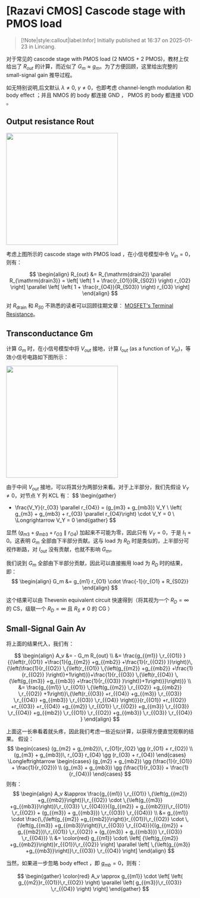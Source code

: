 # [Razavi CMOS] Cascode stage with PMOS load

> [!Note|style:callout|label:Infor]
Initially published at 16:37 on 2025-01-23 in Lincang.

对于常见的 cascode stage with PMOS load (2 NMOS + 2 PMOS)，教材上仅给出了 $R_{out}$ 的计算，而近似了 $G_m \approx g_m$。为了方便回顾，这里给出完整的 small-signal gain 推导过程。

如无特别说明,后文默认 $\lambda \ne 0,\ \gamma \ne 0$，也即考虑 channel-length modulation 和 body effect ；并且 NMOS 的 body 都连接 GND ， PMOS 的 body 都连接 VDD 。

## Output resistance Rout


<!-- <div class="center"><img src="https://imagebank-0.oss-cn-beijing.aliyuncs.com/VS-PicGo/2025-02-05-22-34-19_[Razavi CMOS] Cascode stage with PMOS load.png"/></div>
 -->

<div class="center"><img width = 300px src="https://imagebank-0.oss-cn-beijing.aliyuncs.com/VS-PicGo/2025-02-05-22-38-47_[Razavi CMOS] Cascode stage with PMOS load.png"/></div>

考虑上图所示的 cascode stage with PMOS load ，在小信号模型中令 $V_{in} = 0$，则有：

$$
\begin{align}
R_{out} 
&= R_{\mathrm{drain2}} \parallel R_{\mathrm{drain3}} 
= \left[ \left( 1 + \frac{r_{O1}}{R_{S02}} \right) r_{O2} \right] \parallel \left[ \left( 1 + \frac{r_{O4}}{R_{S03}} \right) r_{O3} \right]
\end{align}
$$

对 $R_{\mathrm{drain}}$ 和 $R_{S0}$ 不熟悉的读者可以回顾往期文章： [MOSFET's Terminal Resistance](<Blogs/Electronics/[Razavi CMOS] MOSFET's Terminal Resistance.md>)。

## Transconductance Gm

计算 $G_m$ 时，在小信号模型中将 $V_{out}$ 接地，计算 $I_{out}$ (as a function of $V_{in}$)，等效小信号电路如下图所示：

<div class="center"><img width = 300px src="https://imagebank-0.oss-cn-beijing.aliyuncs.com/VS-PicGo/2025-02-05-22-51-02_[Razavi CMOS] Cascode stage with PMOS load.png"/></div>


由于中间 $V_{out}$ 接地，可以将其分为两部分来看。对于上半部分，我们先假设 $V_{Y} \ne 0$，对节点 Y 列 KCL 有：
$$
\begin{gather}
- \frac{V_Y}{r_{O3} \parallel r_{O4}} = (g_{m3} + g_{mb3}) V_Y
\\
\left( g_{m3} + g_{mb3} + r_{O3} \parallel r_{O4}\right) \cdot V_Y = 0
\\
\Longrightarrow V_Y = 0
\end{gather}
$$

显然 $\left( g_{m3} + g_{mb3} + r_{O3} \parallel r_{O4}\right)$ 加起来不可能为零，因此只有 $V_Y = 0$，于是 $I_1 = 0$。这表明 $G_m$ 全部由下半部分贡献。这与 load 为 $R_D$ 时是类似的，上半部分可视作断路，对 $I_{out}$ 没有贡献，也就不影响 $G_m$。

我们说到 $G_m$ 全部由下半部分贡献，因此可以直接搬用 load 为 $R_D$ 时的结果，即：
$$
\begin{align}
G_m 
&= g_{m1} r_{O1} \cdot \frac{-1}{r_{O1} + R_{S02}}
\end{align}
$$

这个结果可以由 Thevenin equivalent circuit 快速得到（将其视为一个 $R_D = \infty$ 的 CS，级联一个 $R_D = \infty$ 且 $R_S \ne 0$ 的 CG ）


## Small-Signal Gain Av

将上面的结果代入，我们有：

$$
\begin{align}
A_v 
&= - G_m R_{out}
\\
&= \frac{g_{{m1}} \,r_{{O1}} }{{\left(r_{{O1}} +\frac{1}{g_{{m2}} +g_{{mb2}} +\frac{1}{r_{{O2}} }}\right)}\,{\left(\frac{1}{r_{{O2}} \,{\left(r_{{O1}} \,{\left(g_{{m2}} +g_{{mb2}} +\frac{1}{r_{{O2}} }\right)}+1\right)}}+\frac{1}{r_{{O3}} \,{\left(r_{{O4}} \,{\left(g_{{m3}} +g_{{mb3}} +\frac{1}{r_{{O3}} }\right)}+1\right)}}\right)}}
\\
&= 
\frac{g_{{m1}} \,r_{{O1}} \,{\left(g_{{m2}} \,r_{{O2}} +g_{{mb2}} \,r_{{O2}} +1\right)}\,{\left(r_{{O3}} +r_{{O4}} +g_{{m3}} \,r_{{O3}} \,r_{{O4}} +g_{{mb3}} \,r_{{O3}} \,r_{{O4}} \right)}}{r_{{O1}} +r_{{O2}} +r_{{O3}} +r_{{O4}} +g_{{m2}} \,r_{{O1}} \,r_{{O2}} +g_{{m3}} \,r_{{O3}} \,r_{{O4}} +g_{{mb2}} \,r_{{O1}} \,r_{{O2}} +g_{{mb3}} \,r_{{O3}} \,r_{{O4}} }
\end{align}
$$

上面这一长串看着就头疼，因此我们考虑一些近似计算，以获得方便直觉观察的结果。
假设： 
$$
\begin{cases}
(g_{m2} + g_{mb2})\, r_{O1}r_{O2} \gg (r_{O1} + r_{O2}) \\ 
(g_{m3} + g_{mb3})\, r_{O3} r_{O4} \gg (r_{O3} + r_{O4}) 
\end{cases}
\Longleftrightarrow 
\begin{cases}
(g_{m2} + g_{mb2}) \gg (\frac{1}{r_{O1}} + \frac{1}{r_{O2}}) \\ 
(g_{m3} + g_{mb3}) \gg (\frac{1}{r_{O3}} + \frac{1}{r_{O4}}) 
\end{cases}
$$
则有：
$$
\begin{align}
A_v 
&\approx
\frac{g_{{m1}} \,r_{{O1}} \,{\left(g_{{m2}} +g_{{mb2}}\right)}\,r_{{O2}} \cdot \,{\left(g_{{m3}} +g_{{mb3}}\right)}\,r_{{O3}} \,r_{{O4}}}{(g_{{m2}} + g_{{mb2}})\,r_{{O1}} \,r_{{O2}} + (g_{{m3}} + g_{{mb3}}) \,r_{{O3}} \,r_{{O4}}}
\\
&= 
g_{{m1}}  \cdot \frac{\,{\left(g_{{m2}} +g_{{mb2}}\right)}r_{{O1}}\,r_{{O2}} \cdot \,{\left(g_{{m3}} +g_{{mb3}}\right)}\,r_{{O3}} \,r_{{O4}}}{(g_{{m2}} + g_{{mb2}})\,r_{{O1}} \,r_{{O2}} + (g_{{m3}} + g_{{mb3}}) \,r_{{O3}} \,r_{{O4}}}
\\
&=
\color{red}
g_{{m1}}  \cdot\  \left[ {\left(g_{{m2}} +g_{{mb2}}\right)}r_{{O1}}\,r_{{O2}} \right] \parallel \left[ \,{\left(g_{{m3}} +g_{{mb3}}\right)}\,r_{{O3}} \,r_{{O4}} \right]
\end{align}
$$

当然，如果进一步忽略 body effect ，即 $g_{mb} = 0$，则有：

$$
\begin{gather}
\color{red}
A_v \approx
g_{{m1}}  \cdot \left[ \left( g_{{m2}}r_{{O1}}\,r_{{O2}} \right) \parallel \left( g_{{m3}}\,r_{{O3}} \,r_{{O4}} \right) \right]
\end{gather}
$$